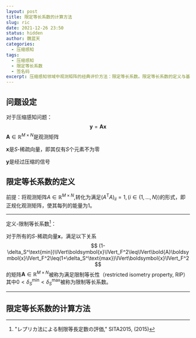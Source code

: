 ```yaml
---
layout: post
title: 限定等长系数的计算方法
slug: ric
date: 2021-12-26 23:50
status: hidden
author: 魏蓝天
categories: 
  - 压缩感知
tags: 
  - 压缩感知
  - 限定等长系数
  - 签名码
excerpt: 压缩感知领域中观测矩阵的经典评价方法：限定等长系数。限定等长系数的定义与基本计算方法
---
```


## 问题设定

对于压缩感知问题：
$$
\boldsymbol{y}=\boldsymbol{A}\boldsymbol{x}
$$
$\boldsymbol{A}\in\mathbb{R}^{M\times N}$是观测矩阵

$\boldsymbol{x}$是$S$-稀疏向量，即其仅有$S$个元素不为零

$\boldsymbol{y}$是经过压缩的信号



## 限定等长系数的定义

前提：将观测矩阵$A\in\mathbb{R}^{M\times N}$,转化为满足$(A^\text{T}A)_{ii}=1,(i\in \{1,...,N\})$的形式，即正规化观测矩阵，使其每列的能量为$1$。

------

定义-限制等长系数[^Sakata2015]：

对于所有的$S$-稀疏向量$\boldsymbol{x}$，满足以下关系
$$
(1-\delta_S^\text{min})\lVert\boldsymbol{x}\lVert_F^2\leq\lVert\bold{A}\boldsymbol{x}\lVert_F^2\leq(1+\delta_S^\text{max})\lVert\boldsymbol{x}\lVert_F^2
$$
的矩阵$\boldsymbol{A}\in\mathbb{R}^{M\times N}$被称为满足限制等长性（restricted isometry property, RIP）
其中$0<\delta_S^\text{min}<\delta_S^\text{max}$被称为限制等长系数。

------



## 限定等长系数的计算方法





[^Sakata2015]: "レプリカ法による制限等長定数の評価," SITA2015, (2015)
